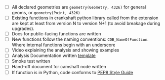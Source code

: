 
- [ ] All declared geometries are `geometry(Geometry, 4326)` for general geoms, or `geometry(Point, 4326)`
- [ ] Existing functions in crankshaft python library called from the extension are kept at least from version N to version N+1 (to avoid breakage during upgrades).
- [ ] Docs for public-facing functions are written
- [ ] New functions follow the naming conventions: `CDB_NameOfFunction`. Where internal functions begin with an underscore
- [ ] Video explaining the analysis and showing examples 
- [ ] Analysis Documentation written [template](https://docs.google.com/a/cartodb.com/document/d/1X2KOtaiEBKWNMp8UjwcLB-kE9aIOw09aOjX3oaCjeME/edit?usp=sharing)
- [ ] Smoke test written
- [ ] Hand-off document for camshaft node written
- [ ] If function is in Python, code conforms to [PEP8 Style Guide](https://www.python.org/dev/peps/pep-0008/)
